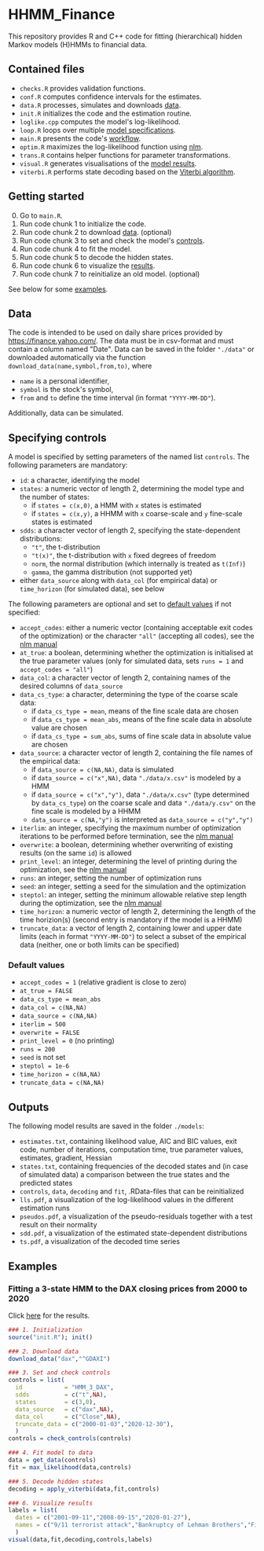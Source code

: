 # HHMM_Finance
This repository provides R and C++ code for fitting (hierarchical) hidden Markov models (H)HMMs to financial data.

## Contained files
- `checks.R` provides validation functions.
- `conf.R` computes confidence intervals for the estimates.
- `data.R` processes, simulates and downloads [data](#data).
- `init.R` initializes the code and the estimation routine.
- `loglike.cpp` computes the model's log-likelihood.
- `loop.R` loops over multiple [model specifications](#specifying-controls).
- `main.R` presents the code's [workflow](#getting-started).
- `optim.R` maximizes the log-likelihood function using [nlm](https://stat.ethz.ch/R-manual/R-devel/library/stats/html/nlm.html).
- `trans.R` contains helper functions for parameter transformations.
- `visual.R` generates visualisations of the [model results](#outputs).
- `viterbi.R` performs state decoding based on the [Viterbi algorithm](https://en.wikipedia.org/wiki/Viterbi_algorithm).

## Getting started
0. Go to `main.R`.
1. Run code chunk 1 to initialize the code.
2. Run code chunk 2 to download [data](#data). (optional)
3. Run code chunk 3 to set and check the model's [controls](#specifying-controls).
4. Run code chunk 4 to fit the model.
5. Run code chunk 5 to decode the hidden states.
6. Run code chunk 6 to visualize the [results](#outputs). 
7. Run code chunk 7 to reinitialize an old model. (optional)

See below for some [examples](#examples).

## Data
The code is intended to be used on daily share prices provided by https://finance.yahoo.com/. The data must be in csv-format and must contain a column named "Date". Data can be saved in the folder `"./data"` or downloaded automatically via the function `download_data(name,symbol,from,to)`, where
- `name` is a personal identifier,
- `symbol` is the stock's symbol,
- `from` and `to` define the time interval (in format `"YYYY-MM-DD"`).

Additionally, data can be simulated.

## Specifying controls
A model is specified by setting parameters of the named list `controls`. The following parameters are mandatory:
- `id`: a character, identifying the model
- `states`: a numeric vector of length 2, determining the model type and the number of states:
   - if `states = c(x,0)`, a HMM with `x` states is estimated
   - if `states = c(x,y)`, a HHMM with `x` coarse-scale and `y` fine-scale states is estimated
- `sdds`: a character vector of length 2, specifying the state-dependent distributions:
   - `"t"`, the t-distribution
   - `"t(x)"`, the t-distribution with `x` fixed degrees of freedom
   - `norm`, the normal distribution (which internally is treated as `t(Inf)`)
   - `gamma`, the gamma distribution (not supported yet)
- either `data_source` along with `data_col` (for empirical data) or `time_horizon` (for simulated data), see below

The following parameters are optional and set to [default values](#default-values) if not specified:
- `accept_codes`: either a numeric vector (containing acceptable exit codes of the optimization) or the character `"all"` (accepting all codes), see the [nlm manual](https://stat.ethz.ch/R-manual/R-devel/library/stats/html/nlm.html)
- `at_true`: a boolean, determining whether the optimization is initialised at the true parameter values (only for simulated data, sets `runs = 1` and `accept_codes = "all"`)
- `data_col`: a character vector of length 2, containing names of the desired columns of `data_source`
- `data_cs_type`: a character, determining the type of the coarse scale data:
   - if `data_cs_type = mean`, means of the fine scale data are chosen
   - if `data_cs_type = mean_abs`, means of the fine scale data in absolute value are chosen
   - if `data_cs_type = sum_abs`, sums of fine scale data in absolute value are chosen
- `data_source`: a character vector of length 2, containing the file names of the empirical data:
   - if `data_source = c(NA,NA)`, data is simulated
   - if `data_source = c("x",NA)`, data `"./data/x.csv"` is modeled by a HMM
   - if `data_source = c("x","y")`, data `"./data/x.csv"` (type determined by `data_cs_type`) on the coarse scale and data `"./data/y.csv"` on the fine scale is modeled by a HHMM
   - `data_source = c(NA,"y")` is interpreted as `data_source = c("y","y")`
- `iterlim`: an integer, specifying the maximum number of optimization iterations to be performed before termination, see the [nlm manual](https://stat.ethz.ch/R-manual/R-devel/library/stats/html/nlm.html)
- `overwrite`: a boolean, determining whether overwriting of existing results (on the same `id`) is allowed
- `print_level`: an integer, determining the level of printing during the optimization, see the [nlm manual](https://stat.ethz.ch/R-manual/R-devel/library/stats/html/nlm.html)
- `runs`: an integer, setting the number of optimization runs
- `seed`: an integer, setting a seed for the simulation and the optimization
- `steptol`: an integer, setting the minimum allowable relative step length during the optimization, see the [nlm manual](https://stat.ethz.ch/R-manual/R-devel/library/stats/html/nlm.html)
- `time_horizon`: a numeric vector of length 2, determining the length of the time horizion(s) (second entry is mandatory if the model is a HHMM)
- `truncate_data`: a vector of length 2, containing lower and upper date limits (each in format `"YYYY-MM-DD"`) to select a subset of the empirical data (neither, one or both limits can be specified)

### Default values
- `accept_codes = 1` (relative gradient is close to zero)
- `at_true = FALSE`
- `data_cs_type = mean_abs`
- `data_col = c(NA,NA)`
- `data_source = c(NA,NA)` 
- `iterlim = 500`
- `overwrite = FALSE`
- `print_level = 0` (no printing)
- `runs = 200`
- `seed` is not set
- `steptol = 1e-6`
- `time_horizon = c(NA,NA)`
- `truncate_data = c(NA,NA)`

## Outputs
The following model results are saved in the folder `./models`:
- `estimates.txt`, containing likelihood value, AIC and BIC values, exit code, number of iterations, computation time, true parameter values, estimates, gradient, Hessian
- `states.txt`, containing frequencies of the decoded states and (in case of simulated data) a comparison between the true states and the predicted states
- `controls`, `data`, `decoding` and `fit`, .RData-files that can be reinitialized
- `lls.pdf`, a visualization of the log-likelihood values in the different estimation runs
- `pseudos.pdf`, a visualization of the pseudo-residuals together with a test result on their normality
- `sdd.pdf`, a visualization of the estimated state-dependent distributions
- `ts.pdf`, a visualization of the decoded time series

## Examples
### Fitting a 3-state HMM to the DAX closing prices from 2000 to 2020
Click [here](https://github.com/loelschlaeger/HHMM_Finance/tree/master/models/HMM_3_DAX) for the results.
```R
### 1. Initialization
source("init.R"); init()

### 2. Download data
download_data("dax","^GDAXI")

### 3. Set and check controls
controls = list(
  id            = "HMM_3_DAX", 
  sdds          = c("t",NA),
  states        = c(3,0),
  data_source   = c("dax",NA),
  data_col      = c("Close",NA),
  truncate_data = c("2000-01-03","2020-12-30"), 
  )
controls = check_controls(controls)

### 4. Fit model to data
data = get_data(controls)
fit = max_likelihood(data,controls)

### 5. Decode hidden states
decoding = apply_viterbi(data,fit,controls)

### 6. Visualize results
labels = list(
  dates = c("2001-09-11","2008-09-15","2020-01-27"),
  names = c("9/11 terrorist attack","Bankruptcy of Lehman Brothers","First COVID-19 case in Germany")
  )
visual(data,fit,decoding,controls,labels)
```
